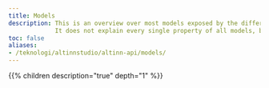 ```yaml
---
title: Models
description: This is an overview over most models exposed by the different API.
             It does not explain every single property of all models, but will try to give a solid introduction to the important parts.
toc: false
aliases:
- /teknologi/altinnstudio/altinn-api/models/
---
```



{{% children description="true" depth="1" %}}
